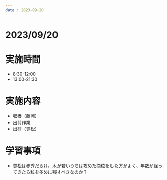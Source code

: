 ```yaml
---
date : 2023-09-20
---
```


# 2023/09/20

# 実施時間
- 8:30-12:00
- 13:00-21:30

# 実施内容
- 収穫（藤岡）
- 出荷作業
- 出荷（豊松）

# 学習事項
- 豊松は赤秀だらけ。木が若いうちは攻めた摘粒をした方がよく、年数が経ってきたら粒を多めに残すべきなのか？
